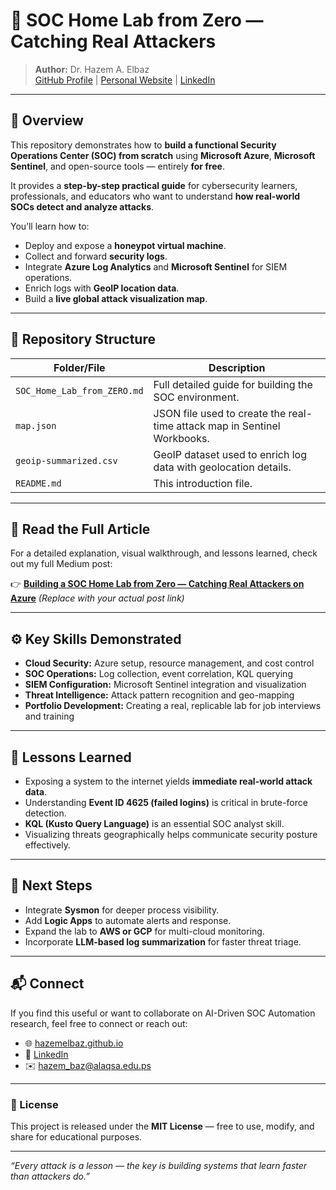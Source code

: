 # 🧠 SOC Home Lab from Zero — Catching Real Attackers

> **Author:** Dr. Hazem A. Elbaz  
> [GitHub Profile](https://github.com/elbazhazem) | [Personal Website](https://elbazhazem.github.io) | [LinkedIn](https://www.linkedin.com/in/hazem-elbaz/)

---

## 🚀 Overview

This repository demonstrates how to **build a functional Security Operations Center (SOC) from scratch** using **Microsoft Azure**, **Microsoft Sentinel**, and open-source tools — entirely **for free**.

It provides a **step-by-step practical guide** for cybersecurity learners, professionals, and educators who want to understand **how real-world SOCs detect and analyze attacks**.

You’ll learn how to:
- Deploy and expose a **honeypot virtual machine**.
- Collect and forward **security logs**.
- Integrate **Azure Log Analytics** and **Microsoft Sentinel** for SIEM operations.
- Enrich logs with **GeoIP location data**.
- Build a **live global attack visualization map**.

---

## 🧩 Repository Structure

| Folder/File | Description |
|--------------|-------------|
| `SOC_Home_Lab_from_ZERO.md` | Full detailed guide for building the SOC environment. |
| `map.json` | JSON file used to create the real-time attack map in Sentinel Workbooks. |
| `geoip-summarized.csv` | GeoIP dataset used to enrich log data with geolocation details. |
| `README.md` | This introduction file. |

---

## 📖 Read the Full Article

For a detailed explanation, visual walkthrough, and lessons learned, check out my full Medium post:

👉 [**Building a SOC Home Lab from Zero — Catching Real Attackers on Azure**](https://medium.com/@hazem.baz/soc-home-lab-on-azure-from-zero-catching-real-attackers-6e377afee7aa) *(Replace with your actual post link)*

---

## ⚙️ Key Skills Demonstrated

- **Cloud Security:** Azure setup, resource management, and cost control  
- **SOC Operations:** Log collection, event correlation, KQL querying  
- **SIEM Configuration:** Microsoft Sentinel integration and visualization  
- **Threat Intelligence:** Attack pattern recognition and geo-mapping  
- **Portfolio Development:** Creating a real, replicable lab for job interviews and training

---

## 🧠 Lessons Learned

- Exposing a system to the internet yields **immediate real-world attack data**.  
- Understanding **Event ID 4625 (failed logins)** is critical in brute-force detection.  
- **KQL (Kusto Query Language)** is an essential SOC analyst skill.  
- Visualizing threats geographically helps communicate security posture effectively.  

---

## 🧭 Next Steps

- Integrate **Sysmon** for deeper process visibility.  
- Add **Logic Apps** to automate alerts and response.  
- Expand the lab to **AWS or GCP** for multi-cloud monitoring.  
- Incorporate **LLM-based log summarization** for faster threat triage.

---

## 📬 Connect

If you find this useful or want to collaborate on AI-Driven SOC Automation research, feel free to connect or reach out:

- 🌐 [hazemelbaz.github.io](https://hazemelbaz.github.io)  
- 💼 [LinkedIn](https://www.linkedin.com/in/hazem-elbaz/)  
- ✉️ hazem_baz@alaqsa.edu.ps

---

### 🏁 License
This project is released under the **MIT License** — free to use, modify, and share for educational purposes.

---

*“Every attack is a lesson — the key is building systems that learn faster than attackers do.”*
